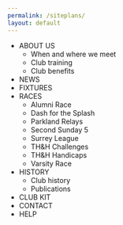```yaml
---
permalink: /siteplans/
layout: default
---
```

 * ABOUT US
   - When and where we meet
   - Club training
   - Club benefits
 * NEWS
 * FIXTURES
 * RACES
   - Alumni Race
   - Dash for the Splash
   - Parkland Relays
   - Second Sunday 5
   - Surrey League
   - TH&H Challenges
   - TH&H Handicaps
   - Varsity Race
 * HISTORY
   - Club history
   - Publications
 * CLUB KIT
 * CONTACT
 * HELP
